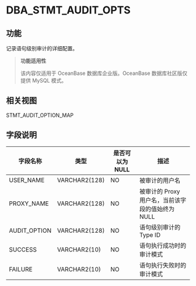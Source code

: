 # DBA_STMT_AUDIT_OPTS

## 功能

记录语句级别审计的详细配置。

> **功能适用性**
>
> 该内容仅适用于 OceanBase 数据库企业版。OceanBase 数据库社区版仅提供 MySQL 模式。

## 相关视图

STMT_AUDIT_OPTION_MAP

## 字段说明

|   **字段名称**   |    **类型**     | **是否可以为 NULL** |             **描述**             |
|--------------|---------------|----------------|--------------------------------|
| USER_NAME    | VARCHAR2(128) | NO             | 被审计的用户名                        |
| PROXY_NAME   | VARCHAR2(128) | NO             | 被审计的 Proxy 用户名，当前该字段的值始终为 NULL |
| AUDIT_OPTION | VARCHAR2(128) | NO             | 语句级别审计的 Type ID                |
| SUCCESS      | VARCHAR2(10)  | NO             | 语句执行成功时的审计模式                   |
| FAILURE      | VARCHAR2(10)  | NO             | 语句执行失败时的审计模式                   |
